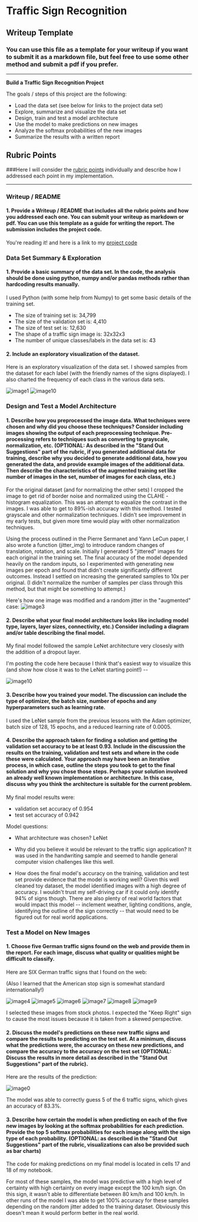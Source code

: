 # **Traffic Sign Recognition**  

## Writeup Template

### You can use this file as a template for your writeup if you want to submit it as a markdown file, but feel free to use some other method and submit a pdf if you prefer.

---

**Build a Traffic Sign Recognition Project** 

The goals / steps of this project are the following:
* Load the data set (see below for links to the project data set)
* Explore, summarize and visualize the data set
* Design, train and test a model architecture
* Use the model to make predictions on new images
* Analyze the softmax probabilities of the new images
* Summarize the results with a written report


[//]: # (Image References)

[image0]: ./examples/processed.png "Sample results"
[image1]: ./examples/dataset_explore.png "Exploration of datasets"
[image2]: ./examples/model.png "Model architecture"
[image3]: ./examples/processed.png "Processed results"
[image4]: ./web_samples/1.jpg "Sample: 30 km/h"
[image5]: ./web_samples/13.jpg "Sample: Yield"
[image6]: ./web_samples/14.jpg "Sample: Stop"
[image7]: ./web_samples/38.jpg "Sample: Stay right"
[image8]: ./web_samples/4.jpg "Sample: 70 km/h"
[image9]: ./web_samples/7.jpg "Sample: 100 km/h"
[image10]: ./examples/training_summary.png "Summary of training data"

## Rubric Points
###Here I will consider the [rubric points](https://review.udacity.com/#!/rubrics/481/view) individually and describe how I addressed each point in my implementation.  

---
### Writeup / README

#### 1. Provide a Writeup / README that includes all the rubric points and how you addressed each one. You can submit your writeup as markdown or pdf. You can use this template as a guide for writing the report. The submission includes the project code.

You're reading it! and here is a link to my [project code](https://github.com/dmshann0n/CarND-Traffic-Sign-Classifier-Project/blob/master/Traffic_Sign_Classifier.ipynb)

### Data Set Summary & Exploration

#### 1. Provide a basic summary of the data set. In the code, the analysis should be done using python, numpy and/or pandas methods rather than hardcoding results manually.

I used Python (with some help from Numpy) to get some basic details of the training set.

* The size of training set is: 34,799
* The size of the validation set is: 4,410
* The size of test set is: 12,630
* The shape of a traffic sign image is: 32x32x3
* The number of unique classes/labels in the data set is: 43

#### 2. Include an exploratory visualization of the dataset.

Here is an exploratory visualization of the data set. I showed samples from the dataset for each label (with the friendly names of the signs displayed). I also charted the frequency of each class in the various data sets.

![image1]
![image10]

### Design and Test a Model Architecture

#### 1. Describe how you preprocessed the image data. What techniques were chosen and why did you choose these techniques? Consider including images showing the output of each preprocessing technique. Pre-processing refers to techniques such as converting to grayscale, normalization, etc. (OPTIONAL: As described in the "Stand Out Suggestions" part of the rubric, if you generated additional data for training, describe why you decided to generate additional data, how you generated the data, and provide example images of the additional data. Then describe the characteristics of the augmented training set like number of images in the set, number of images for each class, etc.)

For the original dataset (and for normalizing the other sets) I cropped the image to get rid of border noise and normalized using the CLAHE - histogram equalization. This was an attempt to equalize the contrast in the images. I was able to get to 89%-ish accuracy with this method. I tested grayscale and other normalization techniques. I didn't see improvement in my early tests, but given more time would play with other normalization techniques. 

Using the process outlined in the Pierre Sermanet and Yann LeCun paper, I also wrote a function (jitter_img) to introduce random changes of translation, rotation, and scale. Initially I generated 5 "jittered" images for each original in the training set. The final accuracy of the model depended heavily on the random inputs, so I experimented with generating new images per epoch and found that didn't create significantly different outcomes. Instead I settled on increasing the generated samples to 10x per original. (I didn't normalize the number of samples per class through this method, but that might be something to attempt.)

Here's how one image was modified and a random jitter in the "augmented" case:
![image3]

#### 2. Describe what your final model architecture looks like including model type, layers, layer sizes, connectivity, etc.) Consider including a diagram and/or table describing the final model.

My final model followed the sample LeNet architecture very closesly with the addition of a dropout layer.

I'm posting the code here because I think that's easiest way to visualize this (and show how close it was to the LeNet starting point!) --

![image10]

#### 3. Describe how you trained your model. The discussion can include the type of optimizer, the batch size, number of epochs and any hyperparameters such as learning rate.

I used the LeNet sample from the previous lessons with the Adam optimizer, batch size of 128, 15 epochs, and a reduced learning rate of 0.0005.

#### 4. Describe the approach taken for finding a solution and getting the validation set accuracy to be at least 0.93. Include in the discussion the results on the training, validation and test sets and where in the code these were calculated. Your approach may have been an iterative process, in which case, outline the steps you took to get to the final solution and why you chose those steps. Perhaps your solution involved an already well known implementation or architecture. In this case, discuss why you think the architecture is suitable for the current problem.

My final model results were:
* validation set accuracy of 0.954 
* test set accuracy of 0.942

Model questions: 
* What architecture was chosen? LeNet

* Why did you believe it would be relevant to the traffic sign application? It was used in the handwriting sample and seemed to handle general computer vision challenges like this well.

* How does the final model's accuracy on the training, validation and test set provide evidence that the model is working well? Given this well cleaned toy dataset, the model identified images with a high degree of accuracy. I wouldn't trust my self-driving car if it could only identify 94% of signs though. There are also plenty of real world factors that would impact this model -- inclement weather, lighting conditions, angle, identifying the outline of the sign correctly -- that would need to be figured out for real world applications.

### Test a Model on New Images

#### 1. Choose five German traffic signs found on the web and provide them in the report. For each image, discuss what quality or qualities might be difficult to classify.

Here are SIX German traffic signs that I found on the web:

(Also I learned that the American stop sign is somewhat standard internationally!)

![image4] ![image5] ![image6] 
![image7] ![image8] ![image9]

I selected these images from stock photos. I expected the "Keep Right" sign to cause the most issues because it is taken from a skewed perspective.

#### 2. Discuss the model's predictions on these new traffic signs and compare the results to predicting on the test set. At a minimum, discuss what the predictions were, the accuracy on these new predictions, and compare the accuracy to the accuracy on the test set (OPTIONAL: Discuss the results in more detail as described in the "Stand Out Suggestions" part of the rubric).

Here are the results of the prediction:

![image0]

The model was able to correctly guess 5 of the 6 traffic signs, which gives an accuracy of 83.3%. 

#### 3. Describe how certain the model is when predicting on each of the five new images by looking at the softmax probabilities for each prediction. Provide the top 5 softmax probabilities for each image along with the sign type of each probability. (OPTIONAL: as described in the "Stand Out Suggestions" part of the rubric, visualizations can also be provided such as bar charts)

The code for making predictions on my final model is located in cells 17 and 18 of my notebook.

For most of these samples, the model was predictive with a high level of certainty with high certainty on every image except the 100 km/h sign. On this sign, it wasn't able to differentiate between 80 km/h and 100 km/h. In other runs of the model I was able to get 100% accuracy for these samples depending on the random jitter added to the training dataset. Obviously this doesn't mean it would perform better in the real world.




